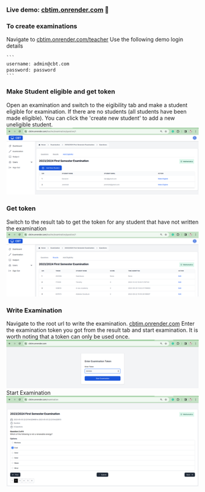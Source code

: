 ### Live demo: [cbtim.onrender.com](https://cbtim.onrender.com) 🎉
### To create examinations
Navigate to [cbtim.onrender.com/teacher](https://cbtim.onrender.com/teacher)
    Use the following demo login details
    
    ```
    username: admin@cbt.com
    password: password
    ```
### Make Student eligible and get token
Open an examination and switch to the eigibility tab and make a student eligible for examination. If there are no students (all students have been made eligible). You can click the 'create new student' to add a new uneligible student.
![make-student-eligible](/img/make-student-eligible.png)

### Get token
Switch to the result tab to get the token for any student that have not written the examination
![result-tab](/img/result-tab.png)

### Write Examination
Navigate to the root url to write the examination. [cbtim.onrender.com](https://cbtim.onrender.com)
Enter the examination token you got from the result tab and start examination. It is worth noting that a token can only be used once.
![enter-token](/img/enter-token.png)
Start Examination
![examination](/img/examination.png)